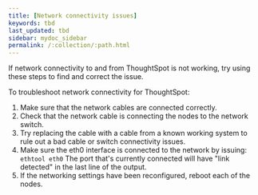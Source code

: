 ```yaml
---
title: [Network connectivity issues]
keywords: tbd
last_updated: tbd
sidebar: mydoc_sidebar
permalink: /:collection/:path.html
---
```

If network connectivity to and from ThoughtSpot is not working, try using these steps to find and correct the issue.

To troubleshoot network connectivity for ThoughtSpot:

1. Make sure that the network cables are connected correctly.
2. Check that the network cable is connecting the nodes to the network switch.
3. Try replacing the cable with a cable from a known working system to rule out a bad cable or switch connectivity issues.
4. Make sure the eth0 interface is connected to the network by issuing: `ethtool eth0` The port that's currently connected will have "link detected" in the last line of the output.
5. If the networking settings have been reconfigured, reboot each of the nodes.
